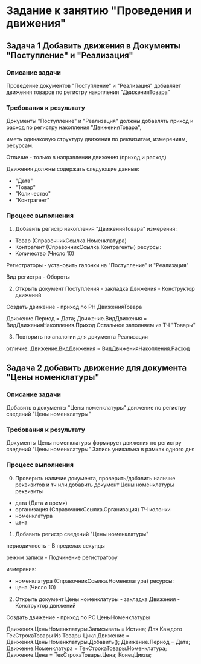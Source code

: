 # Задание к занятию "Проведения и движения"

## Задача 1 Добавить движения в Документы "Поступление" и "Реализация"

### Описание задачи

Проведение документов "Поступление" и "Реализация" добавляет движения товаров по регистру накопления "ДвиженияТовара"

### Требования к результату

Документы "Поступление" и "Реализация" должны добавлять приход и расход по регистру накопления "ДвиженияТовара",

иметь одинаковую структуру движения по реквизитам, измерениям, ресурсам.

Отличие - только в направлении движения (приход и расход)

Движения должны содержать следующие данные:

* "Дата"
* "Товар"
* "Количество"
* "Контрагент"

### Процесс выполнения

1. Добавить регистр накопления "ДвиженияТовара"
измерения:
- Товар (СправочникСсылка.Номенклатура)
- Контрагент (СправочникСсылка.Контрагенты)
ресурсы:
- Количество (Число 10)

Регистраторы - установить галочки на "Поступление" и "Реализация" 

Вид регистра - Обороты

2. Открыть документ Поступления - закладка Движения - Конструктор движений

Создать движение - приход по РН ДвиженияТовара

Движение.Период = Дата;
Движение.ВидДвижения = ВидДвиженияНакопления.Приход
Остальное заполняем  из ТЧ "Товары"

3. Повторить по аналогии для документа Реализация

отличие:
Движение.ВидДвижения = ВидДвиженияНакопления.Расход

## Задача 2 добавить движение для документа "Цены номенклатуры" 

### Описание задачи

Добавить в документы "Цены номенклатуры" движение по регистру сведений "Цены номенклатуры"

### Требования к результату

Документы Цены номенклатуры формирует движения по регистру сведений "Цены номенклатуры"
Запись уникальна в рамках одного дня

### Процесс выполнения

0. Проверить наличие документа, проверить/добавить наличие реквизитов и тч или добавить документ Цены номенклатуры
реквизиты
- дата (Дата и время)
- организация (СправочникСсылка.Организация)
ТЧ колонки
- номенклатура
- цена

1. Добавить регистр сведений "Цены номенклатуры"

периодичность - В пределах секунды

режим записи - Подчинение регистратору

измерения:
- номенклатура (СправочникСсылка.Номенклатура)
ресурсы:
- цена (Число 10)

2. Открыть документ Цены номенклатуры - закладка Движения - Конструктор движений

Создать движение - приход по РС ЦеныНоменклатуры

Движения.ЦеныНоменклатуры.Записывать = Истина;
	Для Каждого ТекСтрокаТовары Из Товары Цикл
		Движение = Движения.ЦеныНоменклатуры.Добавить();
		Движение.Период = Дата;
		Движение.Номенклатура = ТекСтрокаТовары.Номенклатура;
		Движение.Цена = ТекСтрокаТовары.Цена;
	КонецЦикла;
